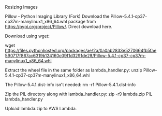 Resizing Images

Pillow - Python Imaging Library (Fork)
Download the Pillow-5.4.1-cp37-cp37m-manylinux1_x86_64.whl package from https://pypi.org/project/Pillow/. Direct download here.

Download using wget:

wget https://files.pythonhosted.org/packages/ae/2a/0a0ab2833e5270664fb5fae590717f867ac6319b124160c09f1d3291de28/Pillow-5.4.1-cp37-cp37m-manylinux1_x86_64.whl

Extract the wheel file in the same folder as lambda_handler.py:
unzip Pillow-5.4.1-cp37-cp37m-manylinux1_x86_64.whl

The Pillow-5.4.1.dist-info isn't needed:
rm -rf Pillow-5.4.1.dist-info

Zip the PIL directory along with lambda_handler.py:
zip -r9 lambda.zip PIL lambda_handler.py

Upload lambda.zip to AWS Lambda.
